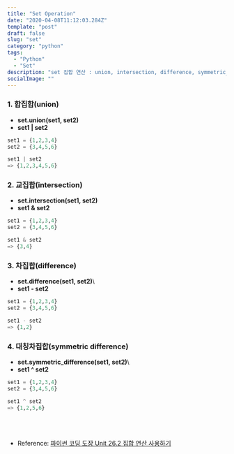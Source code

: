 ```yaml
---
title: "Set Operation"
date: "2020-04-08T11:12:03.284Z"
template: "post"
draft: false
slug: "set"
category: "python"
tags:
  - "Python"
  - "Set"
description: "set 집합 연산 : union, intersection, difference, symmetric_difference"
socialImage: ""
---
```





### 1. 합집합(union)
* **set.union(set1, set2)**
* **set1 | set2**

```python
set1 = {1,2,3,4}
set2 = {3,4,5,6}

set1 | set2
=> {1,2,3,4,5,6}
```


### 2. 교집합(intersection)
* **set.intersection(set1, set2)**
* **set1 & set2**

```python
set1 = {1,2,3,4}
set2 = {3,4,5,6}

set1 & set2
=> {3,4}
```

### 3. 차집합(difference)
* **set.difference(set1, set2)**\
* **set1 - set2**

```python
set1 = {1,2,3,4}
set2 = {3,4,5,6}

set1 - set2
=> {1,2}
```



### 4. 대칭차집합(symmetric difference)
* **set.symmetric_difference(set1, set2)**\
* **set1 ^ set2**

```python
set1 = {1,2,3,4}
set2 = {3,4,5,6}

set1 ^ set2
=> {1,2,5,6}
```

<br>
<br>

* Reference: [파이썬 코딩 도장 Unit 26.2 집합 연산 사용하기](https://dojang.io/mod/page/view.php?id=2315)